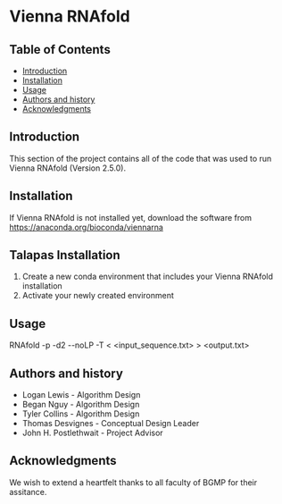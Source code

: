 Vienna RNAfold 
=================================================


Table of Contents
-----------------


* [Introduction](#introduction)
* [Installation](#installation)
* [Usage](#usage)
* [Authors and history](#authors-and-history)
* [Acknowledgments](#acknowledgments)


Introduction
------------
This section of the project contains all of the code that was used to run Vienna RNAfold (Version 2.5.0).

Installation
------------
If Vienna RNAfold is not installed yet, download the software from https://anaconda.org/bioconda/viennarna

Talapas Installation
------------
1) Create a new conda environment that includes your Vienna RNAfold installation
2) Activate your newly created environment

Usage
-----
RNAfold -p -d2 --noLP -T <temperature in Celsius> < <input_sequence.txt> > <output.txt>

Authors and history
---------------------------

* Logan Lewis - Algorithm Design
* Began Nguy - Algorithm Design
* Tyler Collins - Algorithm Design
* Thomas Desvignes - Conceptual Design Leader
* John H. Postlethwait - Project Advisor

Acknowledgments
---------------

We wish to extend a heartfelt thanks to all faculty of BGMP for their assitance. 